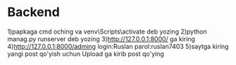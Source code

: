 # Backend
1)papkaga cmd oching va venv\Scripts\activate deb yozing
2)python manag.py runserver deb yozing
3)http://127.0.0.1:8000/ ga kiring
4)http://127.0.0.1:8000/adming login:Ruslan parol:ruslan7403
5)saytga kiring yangi post qo'yish uchun Upload ga kirib post qo'ying
